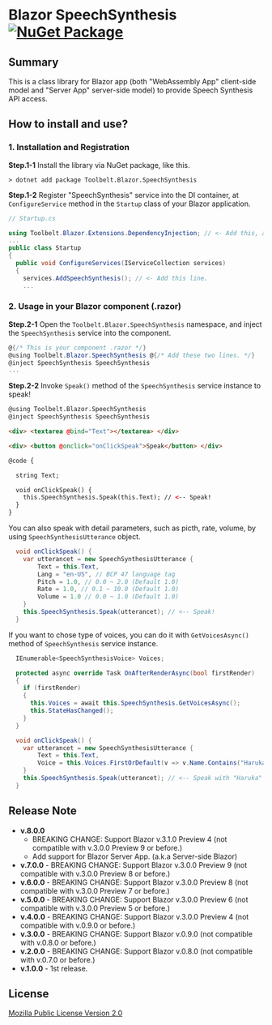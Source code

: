 # Blazor SpeechSynthesis [![NuGet Package](https://img.shields.io/nuget/v/Toolbelt.Blazor.SpeechSynthesis.svg)](https://www.nuget.org/packages/Toolbelt.Blazor.SpeechSynthesis/)

## Summary

This is a class library for Blazor app (both "WebAssembly App" client-side model and "Server App" server-side model) to provide Speech Synthesis API access.

## How to install and use?

### 1. Installation and Registration

**Step.1-1** Install the library via NuGet package, like this.

```shell
> dotnet add package Toolbelt.Blazor.SpeechSynthesis
```

**Step.1-2** Register "SpeechSynthesis" service into the DI container, at `ConfigureService` method in the `Startup` class of your Blazor application.

```csharp
// Startup.cs

using Toolbelt.Blazor.Extensions.DependencyInjection; // <- Add this, and...
...
public class Startup
{
  public void ConfigureServices(IServiceCollection services)
  {
    services.AddSpeechSynthesis(); // <- Add this line.
    ...
```

### 2. Usage in your Blazor component (.razor)

**Step.2-1**  Open the `Toolbelt.Blazor.SpeechSynthesis` namespace, and inject the `SpeechSynthesis` service into the component.

```csharp
@{/* This is your component .razor */}
@using Toolbelt.Blazor.SpeechSynthesis @{/* Add these two lines. */}
@inject SpeechSynthesis SpeechSynthesis
...
```

**Step.2-2** Invoke `Speak()` method of the `SpeechSynthesis` service instance to speak!

```html
@using Toolbelt.Blazor.SpeechSynthesis
@inject SpeechSynthesis SpeechSynthesis

<div> <textarea @bind="Text"></textarea> </div>

<div> <button @onclick="onClickSpeak">Speak</button> </div>

@code {

  string Text;

  void onClickSpeak() {
    this.SpeechSynthesis.Speak(this.Text); // <-- Speak!
  }
}
```

You can also speak with detail parameters, such as picth, rate, volume, by using `SpeechSynthesisUtterance` object.

```csharp
  void onClickSpeak() {
    var utterancet = new SpeechSynthesisUtterance {
        Text = this.Text,
        Lang = "en-US", // BCP 47 language tag
        Pitch = 1.0, // 0.0 ~ 2.0 (Default 1.0)
        Rate = 1.0, // 0.1 ~ 10.0 (Default 1.0)
        Volume = 1.0 // 0.0 ~ 1.0 (Default 1.0)
    }
    this.SpeechSynthesis.Speak(utterancet); // <-- Speak!
  }
```

If you want to chose type of voices, you can do it with `GetVoicesAsync()` method of `SpeechSynthesis` service instance.

```csharp
  IEnumerable<SpeechSynthesisVoice> Voices;

  protected async override Task OnAfterRenderAsync(bool firstRender)
  {
    if (firstRender)
    {
      this.Voices = await this.SpeechSynthesis.GetVoicesAsync();
      this.StateHasChanged();
    }
  }

  void onClickSpeak() {
    var utterancet = new SpeechSynthesisUtterance {
        Text = this.Text,
        Voice = this.Voices.FirstOrDefault(v => v.Name.Contains("Haruka"));
    }
    this.SpeechSynthesis.Speak(utterancet); // <-- Speak with "Haruka"'s voice!
  }
```

## Release Note

- **v.8.0.0**
    - BREAKING CHANGE: Support Blazor v.3.1.0 Preview 4 (not compatible with v.3.0.0 Preview 9 or before.)
    - Add support for Blazor Server App. (a.k.a Server-side Blazor)
- **v.7.0.0** - BREAKING CHANGE: Support Blazor v.3.0.0 Preview 9 (not compatible with v.3.0.0 Preview 8 or before.)
- **v.6.0.0** - BREAKING CHANGE: Support Blazor v.3.0.0 Preview 8 (not compatible with v.3.0.0 Preview 7 or before.)
- **v.5.0.0** - BREAKING CHANGE: Support Blazor v.3.0.0 Preview 6 (not compatible with v.3.0.0 Preview 5 or before.)
- **v.4.0.0** - BREAKING CHANGE: Support Blazor v.3.0.0 Preview 4 (not compatible with v.0.9.0 or before.)
- **v.3.0.0** - BREAKING CHANGE: Support Blazor v.0.9.0 (not compatible with v.0.8.0 or before.)
- **v.2.0.0** - BREAKING CHANGE: Support Blazor v.0.8.0 (not compatible with v.0.7.0 or before.)
- **v.1.0.0** - 1st release.


## License

[Mozilla Public License Version 2.0](https://github.com/jsakamoto/Toolbelt.Blazor.SpeechSynthesis/blob/master/LICENSE)